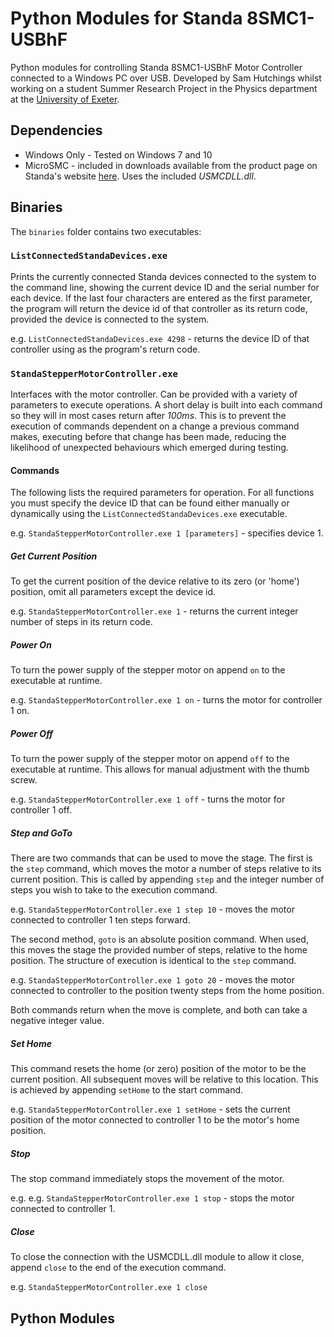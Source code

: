 # Python Modules for Standa 8SMC1-USBhF

Python modules for controlling Standa 8SMC1-USBhF Motor Controller connected to a Windows PC over USB. Developed by Sam Hutchings whilst working on a student Summer Research Project in the Physics department at the [University of Exeter](http://emps.exeter.ac.uk/physics-astronomy/).

## Dependencies
* Windows Only - Tested on Windows 7 and 10
* MicroSMC - included in downloads available from the product page on Standa's website [here](http://www.standa.lt/products/catalog/motorised_positioners?item=175). Uses the included *USMCDLL.dll*.

## Binaries
The ```binaries``` folder contains two executables:

### ```ListConnectedStandaDevices.exe```

Prints the currently connected Standa devices connected to the system to the command line, showing the current device ID and the serial number for each device. If the last four characters are entered as the first parameter, the program will return the device id of that controller as its return code, provided the device is connected to the system.

e.g. ```ListConnectedStandaDevices.exe 4298``` - returns the device ID of that controller using as the program's return code.

### ```StandaStepperMotorController.exe```

Interfaces with the motor controller. Can be provided with a variety of parameters to execute operations. A short delay is built into each command so they will in most cases return after *100ms*. This is to prevent the execution of commands dependent on a change a previous command makes, executing before that change has been made, reducing the likelihood of unexpected behaviours which emerged during testing.

#### Commands

The following lists the required parameters for operation. For all functions you must specify the device ID that can be found either manually or dynamically using the ```ListConnectedStandaDevices.exe``` executable.

e.g. ```StandaStepperMotorController.exe 1 [parameters]``` - specifies device 1.

##### Get Current Position
To get the current position of the device relative to its zero (or 'home') position, omit all parameters except the device id.

e.g. ```StandaStepperMotorController.exe 1``` - returns the current integer number of steps in its return code.

##### Power On
To turn the power supply of the stepper motor on append ```on``` to the executable at runtime.

e.g. ```StandaStepperMotorController.exe 1 on``` - turns the motor for controller 1 on.

##### Power Off
To turn the power supply of the stepper motor on append ```off``` to the executable at runtime. This allows for manual adjustment with the thumb screw.

e.g. ```StandaStepperMotorController.exe 1 off``` - turns the motor for controller 1 off.

##### Step and GoTo
There are two commands that can be used to move the stage. The first is the ```step``` command, which moves the motor a number of steps relative to its current position. This is called by appending ```step``` and the integer number of steps you wish to take to the execution command.

e.g. ```StandaStepperMotorController.exe 1 step 10``` - moves the motor connected to controller 1 ten steps forward.

The second method, ```goto``` is an absolute position command. When used, this moves the stage the provided number of steps, relative to the home position. The structure of execution is identical to the ```step``` command.

e.g. ```StandaStepperMotorController.exe 1 goto 20``` - moves the motor connected to controller to the position twenty steps from the home position.

Both commands return when the move is complete, and both can take a negative integer value.

##### Set Home
This command resets the home (or zero) position of the motor to be the current position. All subsequent moves will be relative to this location. This is achieved by appending ```setHome``` to the start command.

e.g. ```StandaStepperMotorController.exe 1 setHome``` - sets the current position of the motor connected to controller 1 to be the motor's home position.

##### Stop
The stop command immediately stops the movement of the motor.

e.g. e.g. ```StandaStepperMotorController.exe 1 stop``` - stops the motor connected to controller 1.

##### Close
To close the connection with the USMCDLL.dll module to allow it close, append ```close``` to the end of the execution command.

e.g. ```StandaStepperMotorController.exe 1 close```


## Python Modules

